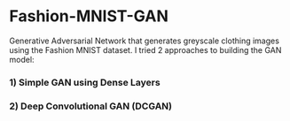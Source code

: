 # Fashion-MNIST-GAN
Generative Adversarial Network that generates greyscale clothing images using the Fashion MNIST dataset. 
I tried 2 approaches to building the GAN model:
### 1) Simple GAN using Dense Layers 

### 2) Deep Convolutional GAN (DCGAN)

